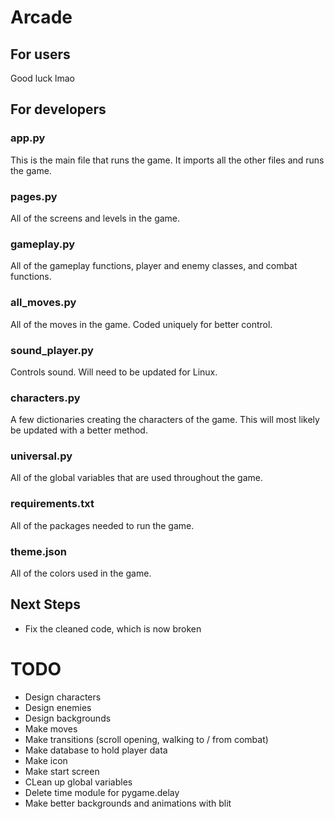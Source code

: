 # Arcade

## For users
Good luck lmao

## For developers

### app.py
This is the main file that runs the game. It imports all the other files and runs the game.

### pages.py
All of the screens and levels in the game. 

### gameplay.py
All of the gameplay functions, player and enemy classes, and combat functions.

### all_moves.py
All of the moves in the game. Coded uniquely for better control.

### sound_player.py
Controls sound. Will need to be updated for Linux. 

### characters.py
A few dictionaries creating the characters of the game. This will most likely be updated with a better method. 

### universal.py
All of the global variables that are used throughout the game.

### requirements.txt
All of the packages needed to run the game.

### theme.json
All of the colors used in the game.

## Next Steps
- Fix the cleaned code, which is now broken

# TODO
- Design characters
- Design enemies
- Design backgrounds
- Make moves
- Make transitions (scroll opening, walking to / from combat)
- Make database to hold player data
- Make icon
- Make start screen
- CLean up global variables
- Delete time module for pygame.delay
- Make better backgrounds and animations with blit